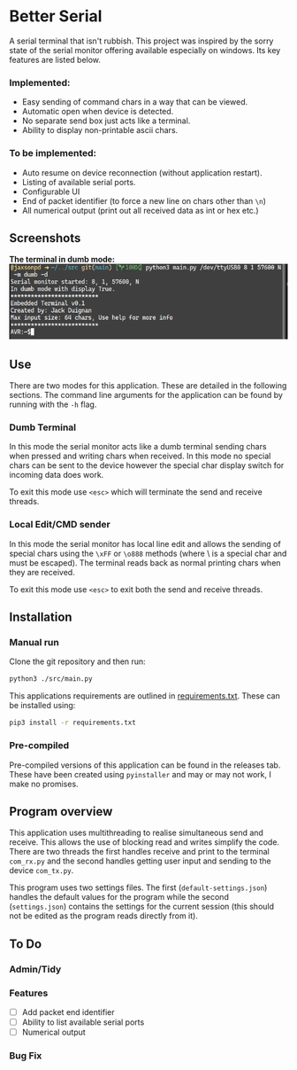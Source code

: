 # Better Serial

A serial terminal that isn't rubbish. This project was inspired by the
sorry state of the serial monitor offering available especially on windows.
Its key features are listed below.

### Implemented:
- Easy sending of command chars in a way that can be viewed.
- Automatic open when device is detected.
- No separate send box just acts like a terminal.
- Ability to display non-printable ascii chars.

### To be implemented:
- Auto resume on device reconnection (without application restart).
- Listing of available serial ports.
- Configurable UI
- End of packet identifier (to force a new line on chars other than `\n`)
- All numerical output (print out all received data as int or hex etc.)

## Screenshots

**The terminal in dumb mode:**
![dumb mode screen snip](./doc/dumb_Mode_Snip.png)

## Use

There are two modes for this application. These are detailed in the following 
sections. The command line arguments for the application can be found by
running with the `-h` flag.

### Dumb Terminal

In this mode the serial monitor acts like a dumb terminal sending chars when
pressed and writing chars when received. In this mode no special chars can be
sent to the device however the special char display switch for incoming data 
does work.

To exit this mode use `<esc>` which will terminate the send and receive 
threads.

### Local Edit/CMD sender

In this mode the serial monitor has local line edit and allows the sending of 
special chars using the `\xFF` or `\o888` methods (where \ is a special char 
and must be escaped). The terminal reads back as normal printing chars when they 
are received.

To exit this mode use `<esc>` to exit both the send and receive 
threads.

## Installation

### Manual run
Clone the git repository and then run:

```bash
python3 ./src/main.py
```

This applications requirements are outlined in [requirements.txt](./requirements.txt). These can be installed using:

```bash
pip3 install -r requirements.txt
```


### Pre-compiled

Pre-compiled versions of this application can be found in the releases tab. 
These have been created using `pyinstaller` and may or may not work, I make
no promises.


## Program overview

This application uses multithreading to realise simultaneous send and receive.
This allows the use of blocking read and writes simplify the code. There are 
two threads the first handles receive and print to the terminal `com_rx.py` and 
the second handles getting user input and sending to the device `com_tx.py`.

This program uses two settings files. The first (`default-settings.json`)
handles the default values for the program while the second (`settings.json`)
contains the settings for the current session (this should not be edited as
the program reads directly from it).

## To Do

### Admin/Tidy

### Features
- [ ] Add packet end identifier
- [ ] Ability to list available serial ports
- [ ] Numerical output

### Bug Fix

